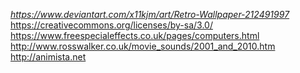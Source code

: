 _https://www.deviantart.com/x11kjm/art/Retro-Wallpaper-212491997_
https://creativecommons.org/licenses/by-sa/3.0/
https://www.freespecialeffects.co.uk/pages/computers.html
http://www.rosswalker.co.uk/movie_sounds/2001_and_2010.htm
http://animista.net
